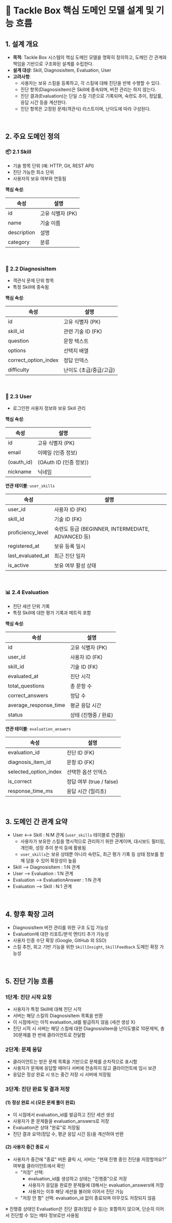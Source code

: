 # 🧩 Tackle Box 핵심 도메인 모델 설계 및 기능 흐름

## 1. 설계 개요

- **목적**: Tackle Box 시스템의 핵심 도메인 모델을 명확히 정의하고, 도메인 간 관계와 책임을 기반으로 구조화된 설계를 수립한다.
- **설계 대상**: Skill, DiagnosisItem, Evaluation, User
- **고려사항**:
  - 사용자는 보유 스킬을 등록하고, 각 스킬에 대해 진단을 반복 수행할 수 있다.
  - 진단 항목(DiagnosisItem)은 Skill에 종속되며, 버전 관리는 하지 않는다.
  - 진단 결과(Evaluation)는 단일 스킬 기준으로 기록되며, 숙련도 추이, 정답률, 응답 시간 등을 계산한다.
  - 진단 항목은 고정된 문제(객관식) 리스트이며, 난이도에 따라 구성된다.

<br>

## 2. 주요 도메인 정의

### 📦 2.1 Skill

- 기술 항목 단위 (예: HTTP, Git, REST API)
- 진단 가능한 최소 단위
- 사용자의 보유 여부와 연동됨

**핵심 속성**:

| 속성        | 설명           |
|------------|---------------|
| id         | 고유 식별자 (PK) |
| name       | 기술 이름       |
| description| 설명           |
| category   | 분류           |

<br>

### 🧩 2.2 DiagnosisItem

- 객관식 문제 단위 항목
- 특정 Skill에 종속됨

**핵심 속성**:

| 속성                 | 설명                |
|----------------------|---------------------|
| id                   | 고유 식별자 (PK)     |
| skill_id             | 관련 기술 ID (FK)    |
| question             | 문항 텍스트          |
| options              | 선택지 배열           |
| correct_option_index | 정답 인덱스          |
| difficulty           | 난이도 (초급/중급/고급) |

<br>

### 👤 2.3 User

- 로그인한 사용자 정보와 보유 Skill 관리

**핵심 속성**:

| 속성        | 설명                |
|-------------|---------------------|
| id          | 고유 식별자 (PK)     |
| email       | 이메일 (인증 정보)   |
| (oauth_id)  | (OAuth ID (인증 정보)) |
| nickname    | 닉네임               |


**연관 테이블**: `user_skills`

| 속성               | 설명                                |
|--------------------|-------------------------------------|
| user_id            | 사용자 ID (FK)                      |
| skill_id           | 기술 ID (FK)                        |
| proficiency_level  | 숙련도 등급 (BEGINNER, INTERMEDIATE, ADVANCED 등) |
| registered_at      | 보유 등록 일시                      |
| last_evaluated_at  | 최근 진단 일자                      |
| is_active          | 보유 여부 활성 상태                |

<br>

### 📊 2.4 Evaluation

- 진단 세션 단위 기록
- 특정 Skill에 대한 평가 기록과 메트릭 포함

**핵심 속성**:

| 속성                 | 설명                        |
|----------------------|-----------------------------|
| id                   | 고유 식별자 (PK)             |
| user_id              | 사용자 ID (FK)               |
| skill_id             | 기술 ID (FK)                 |
| evaluated_at         | 진단 시각                    |
| total_questions      | 총 문항 수                   |
| correct_answers      | 정답 수                      |
| average_response_time| 평균 응답 시간              |
| status               | 상태 (진행중 / 완료)         |


**연관 테이블**: `evaluation_answers`

| 속성                | 설명                          |
|---------------------|-------------------------------|
| evaluation_id       | 진단 ID (FK)                  |
| diagnosis_item_id   | 문항 ID (FK)                  |
| selected_option_index | 선택한 옵션 인덱스           |
| is_correct          | 정답 여부 (true / false)      |
| response_time_ms    | 응답 시간 (밀리초)            |


<br>

## 3. 도메인 간 관계 요약

- User ⟷ Skill : N:M 관계 (`user_skills` 테이블로 연결됨)
  - 사용자가 보유한 스킬을 명시적으로 관리하기 위한 관계이며, 대시보드 필터링, 개인화, 성장 추이 분석 등에 활용됨
  - `user_skills`는 보유 상태뿐 아니라 숙련도, 최근 평가 기록 등 상태 정보를 함께 담을 수 있어 확장성이 높음
- Skill ⟶ DiagnosisItem : 1:N 관계
- User ⟶ Evaluation : 1:N 관계
- Evaluation ⟶ EvaluationAnswer : 1:N 관계
- Evaluation ⟶ Skill : N:1 관계

<br>

## 4. 향후 확장 고려

- DiagnosisItem 버전 관리를 위한 구조 도입 가능성
- Evaluation에 대한 리포트/분석 엔티티 추가 가능성
- 사용자 인증 수단 확장 (Google, GitHub 외 SSO)
- 스킬 추천, 회고 기반 기능을 위한 `SkillInsight`, `SkillFeedback` 도메인 확장 가능성

<br>

## 5. 진단 기능 흐름

### 1단계: 진단 시작 요청

- 사용자가 특정 Skill에 대해 진단 시작
- 서버는 해당 스킬의 DiagnosisItem 목록을 반환
- 이 시점에서는 아직 evaluation_id를 발급하지 않음 (세션 생성 X)
- 진단 시작 시 서버는 해당 스킬에 대한 DiagnosisItem을 난이도별로 10문제씩, 총 30문제를 한 번에 클라이언트로 전달함

### 2단계: 문제 응답

- 클라이언트는 받은 문제 목록을 기반으로 문제를 순차적으로 표시함
- 사용자가 문제에 응답할 때마다 서버에 전송하지 않고 클라이언트에 임시 보관
- 응답은 정상 완료 시 또는 중간 저장 시 서버에 저장됨

### 3단계: 진단 완료 및 결과 저장

#### (1) 정상 완료 시 (모든 문제 풀이 완료)

- 이 시점에서 evaluation_id를 발급하고 진단 세션 생성
- 사용자가 푼 문제들을 evaluation_answers로 저장
- Evaluation은 상태 "완료"로 저장됨
- 진단 결과 요약(정답 수, 평균 응답 시간 등)을 계산하여 반환

#### (2) 사용자 중간 종료 시

- 사용자가 중간에 "종료" 버튼 클릭 시, 서버는 "현재 진행 중인 진단을 저장할까요?" 여부를 클라이언트에서 확인
  - "저장" 선택:
    - evaluation_id를 생성하고 상태는 "진행중"으로 저장
    - 사용자가 응답을 완료한 문제들에 대해서는 evaluation_answers에 저장
    - 사용자는 이후 해당 세션을 불러와 이어서 진단 가능
  - "저장 안 함" 선택: evaluation_id 없이 종료되며 아무것도 저장되지 않음

※ 진행중 상태인 Evaluation은 진단 결과(정답 수 등)는 포함하지 않으며, 단순히 이어서 진단할 수 있는 메타 정보로만 사용됨
